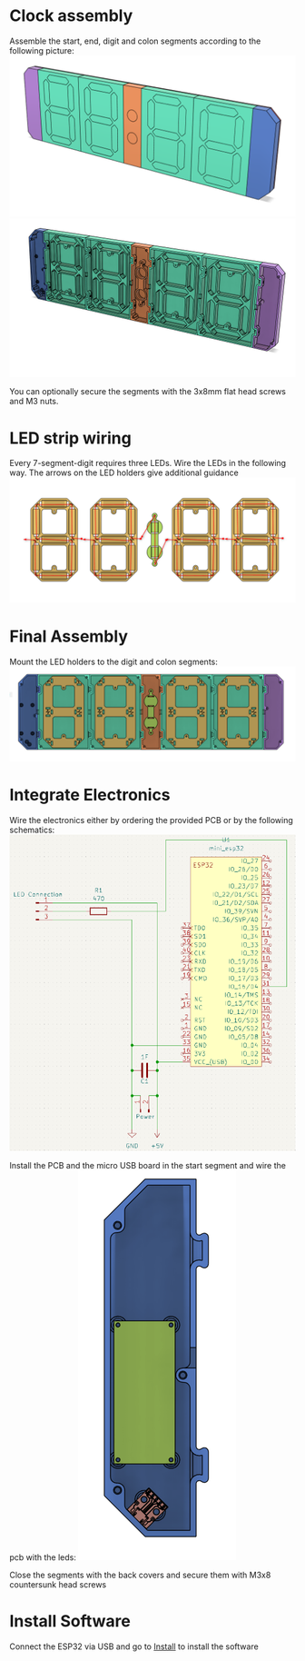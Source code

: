 # Clock assembly
Assemble the start, end, digit and colon segments according to the following picture:
![Assembly clock front](images/assembly_clock_front.png)
![Assembly clock back](images/assembly_clock_back.png)

You can optionally secure the segments with the 3x8mm flat head screws and M3 nuts.

# LED strip wiring
Every 7-segment-digit requires three LEDs. Wire the LEDs in the following way. The arrows on the LED holders give additional guidance
![Assembly electronics_led](images/assembly_electronics_led.png)

# Final Assembly
Mount the LED holders to the digit and colon segments:
![Assembly led](images/assembly_led.png)

# Integrate Electronics
Wire the electronics either by ordering the provided PCB or by the following schematics:
![Electronics_Wiring](images/assembly_electronics_schematics_kicad.png)

Install the PCB and the micro USB board in the start segment and wire the pcb with the leds:
![Assembly led](images/assembly_electronics_pcb.png)

Close the segments with the back covers and secure them with M3x8 countersunk head screws

# Install Software
Connect the ESP32 via USB and go to [Install](https://l0calgost.github.io/ledclock/) to install the software
